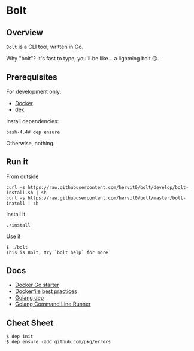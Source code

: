 # Bolt

## Overview

`Bolt` is a CLI tool, written in Go.

Why "bolt"? It's fast to type, you'll be like... a lightning bolt :smirk:.

## Prerequisites

For development only:
- [Docker](https://www.docker.com/)
- [dex](https://github.com/Driftrock/dex)

Install dependencies:
```
bash-4.4# dep ensure
```

Otherwise, nothing.

## Run it

From outside
```
curl -s https://raw.githubusercontent.com/hervit0/bolt/develop/bolt-install.sh | sh
curl -s https://raw.githubusercontent.com/hervit0/bolt/master/bolt-install | sh
```

Install it
```
./install
```

Use it
```
$ ./bolt
This is Bolt, try `bolt help` for more
```

## Docs

- [Docker Go starter](https://hub.docker.com/_/golang/)
- [Dockerfile best practices](https://docs.docker.com/v17.09/engine/userguide/eng-image/dockerfile_best-practices/#use-multi-stage-builds)
- [Golang dep](https://gist.github.com/subfuzion/12342599e26f5094e4e2d08e9d4ad50d)
- [Golang Command Line Runner](https://golang.org/pkg/os/exec/)

## Cheat Sheet

```
$ dep init
$ dep ensure -add github.com/pkg/errors
```
